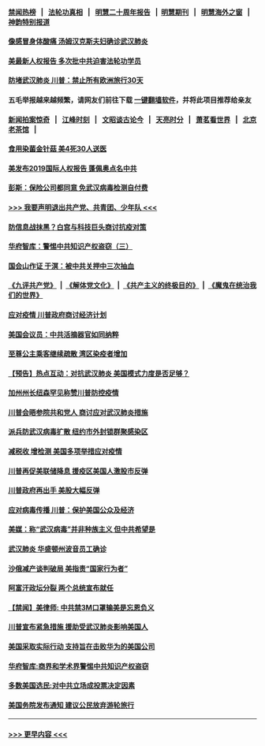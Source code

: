 #### [禁闻热榜](热点新闻.md?=0)  &nbsp;&nbsp;|&nbsp;&nbsp; [法轮功真相](https://github.com/gfw-breaker/truth/blob/master/README.md?=0) &nbsp;&nbsp;|&nbsp;&nbsp; [明慧二十周年报告](https://github.com/gfw-breaker/mh-reports/blob/master/README.md?=0) &nbsp;&nbsp;|&nbsp;&nbsp;[明慧期刊](https://github.com/gfw-breaker/mh-qikan) &nbsp;&nbsp;|&nbsp;&nbsp; [明慧海外之窗](https://github.com/gfw-breaker/mh-news/blob/master/README.md?=0) &nbsp;&nbsp;|&nbsp;&nbsp; [神韵特别报道](https://github.com/gfw-breaker/mh-news/blob/master/shenyun.md?=0)
#### [像感冒身体酸痛 汤姆汉克斯夫妇确诊武汉肺炎](../pages/prog203/a102797698.md?t=03121431) 
#### [美最新人权报告 多次批中共迫害法轮功学员](../pages/prog203/a102797659.md?t=03121431) 
#### [防堵武汉肺炎 川普：禁止所有欧洲旅行30天](../pages/prog203/a102797681.md?t=03121431) 
#### 五毛举报越来越频繁，请网友们前往下载 [一键翻墙软件](https://github.com/gfw-breaker/ssr-accounts)，并将此项目推荐给亲友
#### [新闻拍案惊奇](https://github.com/gfw-breaker/banned-news/blob/master/pages/link4.md) &nbsp;&nbsp;|&nbsp;&nbsp; [江峰时刻](https://github.com/gfw-breaker/banned-news/blob/master/pages/link4.md) &nbsp;&nbsp;|&nbsp;&nbsp; [文昭谈古论今](https://github.com/gfw-breaker/banned-news/blob/master/pages/link4.md) &nbsp;&nbsp;|&nbsp;&nbsp; [天亮时分](https://github.com/gfw-breaker/banned-news/blob/master/pages/link4.md) &nbsp;&nbsp;|&nbsp;&nbsp; [萧茗看世界](https://github.com/gfw-breaker/banned-news/blob/master/pages/link4.md) &nbsp;&nbsp;|&nbsp;&nbsp; [北京老茶馆](https://github.com/gfw-breaker/banned-news/blob/master/pages/link4.md) &nbsp;&nbsp;|&nbsp;&nbsp; 
#### [食用染菌金针菇 美4死30人送医](../pages/prog203/a102797654.md?t=03121431) 
#### [美发布2019国际人权报告 蓬佩奥点名中共](../pages/prog203/a102797536.md?t=03121431) 
#### [彭斯：保险公司都同意 免武汉病毒检测自付费](../pages/prog203/a102797504.md?t=03121431) 
#### [>>> 我要声明退出共产党、共青团、少年队 <<<](https://github.com/begood0513/goodnews/blob/master/quit/letter.md) 
#### [防信息战抹黑？白宫与科技巨头商讨抗疫对策](../pages/prog203/a102797500.md?t=03121431) 
#### [华府智库：警惕中共知识产权盗窃（三）](../pages/prog203/a102797359.md?t=03121431) 
#### [国会山作证 于溟：被中共关押中三次抽血](../pages/prog203/a102797363.md?t=03121431) 
#### [《九评共产党》](https://github.com/begood0513/9ping.md/blob/master/README.md) &nbsp;|&nbsp; [《解体党文化》](../../../../jtdwh.md/blob/master/README.md)  &nbsp;|&nbsp; [《共产主义的终极目的》](../../../../gczydzjmd.md/blob/master/README.md) &nbsp;|&nbsp; [《魔鬼在统治我们的世界》](../../../../mgztzwmdsj.md/blob/master/README.md) 
#### [应对疫情 川普政府商讨经济计划](../pages/prog203/a102797348.md?t=03121431) 
#### [美国会议员：中共活摘器官如同纳粹](../pages/prog203/a102797263.md?t=03121431) 
#### [至尊公主乘客继续疏散 湾区染疫者增加](../pages/prog203/a102797242.md?t=03121431) 
#### [【预告】热点互动：对抗武汉肺炎 美国模式力度是否足够？](../pages/prog203/a102797249.md?t=03121431) 
#### [加州州长纽森罕见称赞川普防控疫情](../pages/prog203/a102797251.md?t=03121431) 
#### [川普会晤参院共和党人 商讨应对武汉肺炎措施](../pages/prog203/a102796821.md?t=03121431) 
#### [派兵防武汉病毒扩散 纽约市外封锁群聚感染区](../pages/prog203/a102796766.md?t=03121431) 
#### [减税收 增检测 美国多项举措应对疫情](../pages/prog203/a102796715.md?t=03121431) 
#### [川普再促美联储降息 援疫区美国人激股市反弹](../pages/prog203/a102796619.md?t=03121431) 
#### [川普政府再出手 美股大幅反弹](../pages/prog203/a102796677.md?t=03121431) 
#### [应对病毒传播 川普：保护美国公众及经济](../pages/prog203/a102796576.md?t=03121431) 
#### [美媒：称“武汉病毒”并非种族主义 但中共希望是](../pages/prog203/a102795885.md?t=03121431) 
#### [武汉肺炎 华盛顿州波音员工确诊](../pages/prog203/a102796205.md?t=03121431) 
#### [沙俄减产谈判破局 美指责“国家行为者”](../pages/prog203/a102796070.md?t=03121431) 
#### [阿富汗政坛分裂 两个总统宣布就任](../pages/prog203/a102795993.md?t=03121431) 
#### [【禁闻】美律师: 中共禁3M口罩输美是忘恩负义](../pages/prog203/a102795944.md?t=03121431) 
#### [川普宣布紧急措施 援助受武汉肺炎影响美国人](../pages/prog203/a102795928.md?t=03121431) 
#### [美国采取实际行动 支持旨在击败华为的美国公司](../pages/prog203/a102795653.md?t=03121431) 
#### [华府智库:商界和学术界警惕中共知识产权盗窃](../pages/prog203/a102795609.md?t=03121431) 
#### [多数美国选民:对中共立场成投票决定因素](../pages/prog203/a102795546.md?t=03121431) 
#### [美国务院发布通知 建议公民放弃游轮旅行](../pages/prog203/a102795246.md?t=03121431) 

----
#### [ >>> 更早内容 <<< ](../indexes/prog203-earlier.md)
